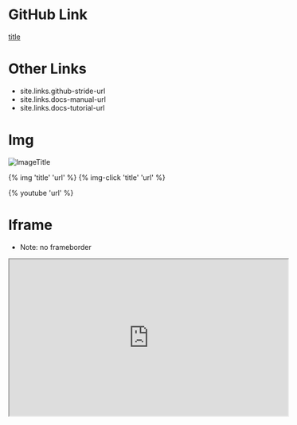 # GitHub Link
<a href="{{ site.links.github-stride-url }}" target="_blank" rel="noopener">title</a>

# Other Links
- site.links.github-stride-url
- site.links.docs-manual-url
- site.links.docs-tutorial-url

# Img
<img alt="ImageTitle" src="" class="img-fluid mb-2" loading="lazy" data-src="">

{% img 'title' 'url' %}
{% img-click 'title' 'url' %}

{% youtube 'url' %}

# Iframe
- Note: no frameborder

<div class="ratio ratio-16x9 mb-4">
 <iframe width="560" height="315" src="https://www.youtube.com/embed/ufKkAsaJNTM" allow="accelerometer; autoplay; encrypted-media; gyroscope; picture-in-picture" allowfullscreen></iframe>
</div>